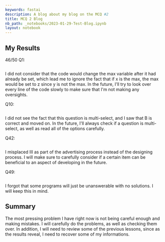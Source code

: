 ```yaml
---
keywords: fastai
description: A blog about my blog on the MCQ #2
title: MCQ 2 Blog
nb_path: _notebooks/2023-01-29-Test-Blog.ipynb
layout: notebook
---
```


<!--
#################################################
### THIS FILE WAS AUTOGENERATED! DO NOT EDIT! ###
#################################################
# file to edit: _notebooks/2023-01-29-Test-Blog.ipynb
-->

<div class="container" id="notebook-container">
        
<div class="cell border-box-sizing text_cell rendered"><div class="inner_cell">
<div class="text_cell_render border-box-sizing rendered_html">
<h2 id="My-Results">My Results<a class="anchor-link" href="#My-Results"> </a></h2><p>46/50
Q1:</p>
<p><img src="/FastProject2/images/copied_from_nb/ghtop_images/Mc2Q1.png" alt=""></p>
<p>I did not consider that the code would change the max variable after it had already be set, which lead me to ignore the fact that if x is the max, the max would be set to z since y is not the max. In the future, I'll try to look over every line of the code slowly to make sure that I'm not making any oversights.</p>
<p>Q10:</p>
<p><img src="/FastProject2/images/copied_from_nb/ghtop_images/Mc2Q10.png" alt=""></p>
<p>I did not see the fact that this question is multi-select, and I saw that B is correct and moved on. In the future, I'll always check if a question is multi-select, as well as read all of the options carefully.</p>
<p>Q42:</p>
<p><img src="/FastProject2/images/copied_from_nb/ghtop_images/Mc2Q42.png" alt=""></p>
<p>I misplaced III as part of the advertising process instead of the designing process. I will make sure to carefully consider if a certain item can be beneficial to an aspect of developing in the future.</p>
<p>Q49:</p>
<p><img src="/FastProject2/images/copied_from_nb/ghtop_images/Mc2Q42.png" alt=""></p>
<p>I forgot that some programs will just be unanswerable with no solutions. I will keep this in mind.</p>

</div>
</div>
</div>
<div class="cell border-box-sizing text_cell rendered"><div class="inner_cell">
<div class="text_cell_render border-box-sizing rendered_html">
<h2 id="Summary">Summary<a class="anchor-link" href="#Summary"> </a></h2><p>The most pressing problem I have right now is not being careful enough and making mistakes. I will carefully do the problems, as well as checking them over. In addition, I will need to review some of the previous lessons, since as the results reveal, I need to recover some of my informations.</p>

</div>
</div>
</div>
</div>
 

